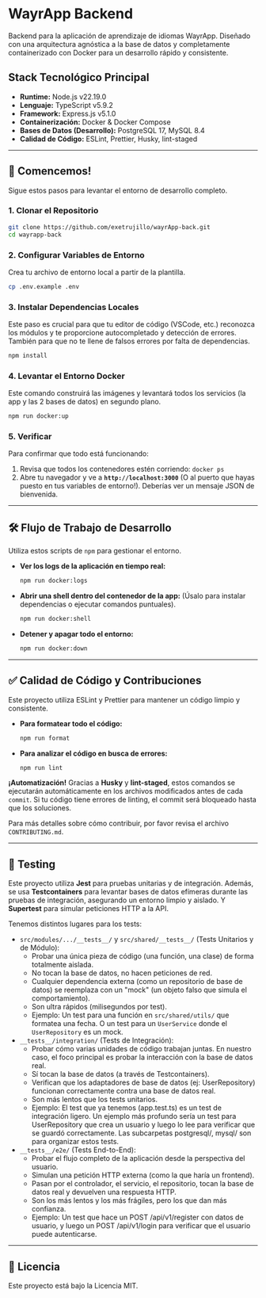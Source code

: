 # WayrApp Backend

Backend para la aplicación de aprendizaje de idiomas WayrApp. Diseñado con una arquitectura agnóstica a la base de datos y completamente containerizado con Docker para un desarrollo rápido y consistente.

## Stack Tecnológico Principal

- **Runtime:** Node.js v22.19.0
- **Lenguaje:** TypeScript v5.9.2
- **Framework:** Express.js v5.1.0
- **Containerización:** Docker & Docker Compose
- **Bases de Datos (Desarrollo):** PostgreSQL 17, MySQL 8.4
- **Calidad de Código:** ESLint, Prettier, Husky, lint-staged

---

## 🚀 Comencemos!

Sigue estos pasos para levantar el entorno de desarrollo completo.

### 1. Clonar el Repositorio

```bash
git clone https://github.com/exetrujillo/wayrApp-back.git
cd wayrapp-back
```

### 2. Configurar Variables de Entorno

Crea tu archivo de entorno local a partir de la plantilla.

```bash
cp .env.example .env
```

### 3. Instalar Dependencias Locales

Este paso es crucial para que tu editor de código (VSCode, etc.) reconozca los módulos y te proporcione autocompletado y detección de errores. También para que no te llene de falsos errores por falta de dependencias.

```bash
npm install
```

### 4. Levantar el Entorno Docker

Este comando construirá las imágenes y levantará todos los servicios (la app y las 2 bases de datos) en segundo plano.

```bash
npm run docker:up
```

### 5. Verificar

Para confirmar que todo está funcionando:

1.  Revisa que todos los contenedores estén corriendo: `docker ps`
2.  Abre tu navegador y ve a **`http://localhost:3000`** (O al puerto que hayas puesto en tus variables de entorno!). Deberías ver un mensaje JSON de bienvenida.

---

## 🛠️ Flujo de Trabajo de Desarrollo

Utiliza estos scripts de `npm` para gestionar el entorno.

- **Ver los logs de la aplicación en tiempo real:**

  ```bash
  npm run docker:logs
  ```

- **Abrir una shell dentro del contenedor de la app:**
  (Úsalo para instalar dependencias o ejecutar comandos puntuales).

  ```bash
  npm run docker:shell
  ```

- **Detener y apagar todo el entorno:**
  ```bash
  npm run docker:down
  ```

---

## ✅ Calidad de Código y Contribuciones

Este proyecto utiliza ESLint y Prettier para mantener un código limpio y consistente.

- **Para formatear todo el código:**

  ```bash
  npm run format
  ```

- **Para analizar el código en busca de errores:**
  ```bash
  npm run lint
  ```

**¡Automatización!** Gracias a **Husky** y **lint-staged**, estos comandos se ejecutarán automáticamente en los archivos modificados antes de cada `commit`. Si tu código tiene errores de linting, el commit será bloqueado hasta que los soluciones.

Para más detalles sobre cómo contribuir, por favor revisa el archivo `CONTRIBUTING.md`.

---

## 🧪 Testing

Este proyecto utiliza **Jest** para pruebas unitarias y de integración.
Además, se usa **Testcontainers** para levantar bases de datos efímeras durante las pruebas de integración, asegurando un entorno limpio y aislado.
Y **Supertest** para simular peticiones HTTP a la API.

Tenemos distintos lugares para los tests:

- `src/modules/.../__tests__/` y `src/shared/__tests__/` (Tests Unitarios y de Módulo):
  - Probar una única pieza de código (una función, una clase) de forma totalmente aislada.
  - No tocan la base de datos, no hacen peticiones de red.
  - Cualquier dependencia externa (como un repositorio de base de datos) se reemplaza con un "mock" (un objeto falso que simula el comportamiento).
  - Son ultra rápidos (milisegundos por test).
  - Ejemplo: Un test para una función en `src/shared/utils/` que formatea una fecha. O un test para un `UserService` donde el `UserRepository` es un mock.
- `__tests__/integration/` (Tests de Integración):
  - Probar cómo varias unidades de código trabajan juntas. En nuestro caso, el foco principal es probar la interacción con la base de datos real.
  - Sí tocan la base de datos (a través de Testcontainers).
  - Verifican que los adaptadores de base de datos (ej: UserRepository) funcionan correctamente contra una base de datos real.
  - Son más lentos que los tests unitarios.
  - Ejemplo: El test que ya tenemos (app.test.ts) es un test de integración ligero. Un ejemplo más profundo sería un test para UserRepository que crea un usuario y luego lo lee para verificar que se guardó correctamente. Las subcarpetas postgresql/, mysql/ son para organizar estos tests.
- `__tests__/e2e/` (Tests End-to-End):
  - Probar el flujo completo de la aplicación desde la perspectiva del usuario.
  - Simulan una petición HTTP externa (como la que haría un frontend).
  - Pasan por el controlador, el servicio, el repositorio, tocan la base de datos real y devuelven una respuesta HTTP.
  - Son los más lentos y los más frágiles, pero los que dan más confianza.
  - Ejemplo: Un test que hace un POST /api/v1/register con datos de usuario, y luego un POST /api/v1/login para verificar que el usuario puede autenticarse.

---

## 📄 Licencia

Este proyecto está bajo la Licencia MIT.
